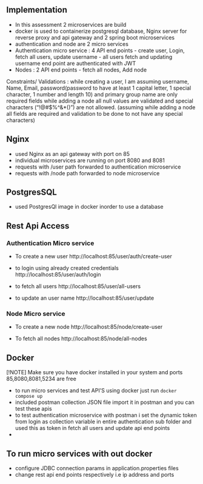 ## Implementation
- In this assessment 2 microservices are build
- docker is used to containerize postgresql database, Nginx server for reverse proxy and api gateway and 2 spring boot microservices
- authentication and node are 2 micro services
- Authentication micro service : 4  API end points - create user, Login, fetch all users, update username  - all users fetch and updating username end point are authenticated with JWT
 - Nodes : 2 API end points - fetch all nodes, Add node
 
Constraints/ Validations  : 
while creating a user, I am assuming username, Name, Email, password(password to have  at least 1 capital letter, 1 special character, 1 number and length 10) and primary group name are only required fields
while adding a node all null values are validated and special characters (“!@#$%^&*()”) are not allowed. (assuming while adding a node all fields are required and validation to be done to not have any special characters)

## Nginx
- used Nginx as an api gateway with port on 85
- individual microservices are running on port 8080 and 8081
- requests with /user path forwarded to authentication microservice
- requests with /node path forwarded to node microservice

## PostgresSQL

- used PostgresQl image in docker inorder to use a database

## Rest Api Access

### Authentication Micro service
- To create a new user
http://localhost:85/user/auth/create-user 

- to login using already created credentials
http://localhost:85/user/auth/login

- to fetch all users
http://localhost:85/user/all-users

- to update an user name
http://localhost:85/user/update

### Node Micro service

- To create a new node
http://localhost:85/node/create-user

- To fetch all nodes
 http://localhost:85/node/all-nodes

## Docker 
[!NOTE] Make sure you have docker installed in your system and ports 85,8080,8081,5234 are free
- to run micro services and test API'S using docker just run
```docker compose up```
- included  postman collection JSON file import it in postman and you can test these apis
- to test authentication microservice with postman i set the dynamic token from login as collection variable in entire authentication sub folder and used this as token in fetch all users and update api end points
- 
## To run micro services with out docker
- configure JDBC connection params in application.properties files 
- change rest api end points respectively i.e ip address and ports

